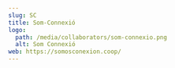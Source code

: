 ```yaml
---
slug: SC
title: Som-Connexió
logo:
  path: /media/collaborators/som-connexio.png
  alt: Som Connexió
web: https://somosconexion.coop/
---
```

